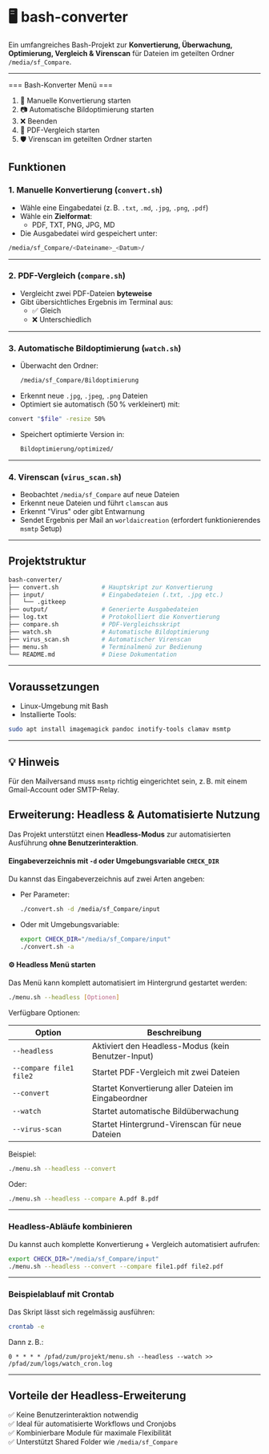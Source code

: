 
# 🖥️ bash-converter

Ein umfangreiches Bash-Projekt zur **Konvertierung, Überwachung, Optimierung, Vergleich & Virenscan** für Dateien im geteilten Ordner `/media/sf_Compare`.

---
=== Bash-Konverter Menü ===
1) 🔄 Manuelle Konvertierung starten
2) 📷 Automatische Bildoptimierung starten
3) ❌ Beenden
4) 📄 PDF-Vergleich starten
5) 🛡️ Virenscan im geteilten Ordner starten

##  Funktionen

###  1. Manuelle Konvertierung (`convert.sh`)
- Wähle eine Eingabedatei (z. B. `.txt`, `.md`, `.jpg`, `.png`, `.pdf`)
- Wähle ein **Zielformat**:
  - PDF, TXT, PNG, JPG, MD
- Die Ausgabedatei wird gespeichert unter:

```bash
/media/sf_Compare/<Dateiname>_<Datum>/
```

---

###  2. PDF-Vergleich (`compare.sh`)
- Vergleicht zwei PDF-Dateien **byteweise**
- Gibt übersichtliches Ergebnis im Terminal aus:
  - ✅ Gleich
  - ❌ Unterschiedlich

---

###  3. Automatische Bildoptimierung (`watch.sh`)
- Überwacht den Ordner:
  ```bash
  /media/sf_Compare/Bildoptimierung
  ```
- Erkennt neue `.jpg`, `.jpeg`, `.png` Dateien
- Optimiert sie automatisch (50 % verkleinert) mit:

```bash
convert "$file" -resize 50%
```

- Speichert optimierte Version in:
  ```bash
  Bildoptimierung/optimized/
  ```

---

###  4. Virenscan (`virus_scan.sh`)
- Beobachtet `/media/sf_Compare` auf neue Dateien
- Erkennt neue Dateien und führt `clamscan` aus
- Erkennt "Virus" oder gibt Entwarnung
- Sendet Ergebnis per Mail an `worldaicreation` (erfordert funktionierendes `msmtp` Setup)

---


##  Projektstruktur

```bash
bash-converter/
├── convert.sh            # Hauptskript zur Konvertierung
├── input/                # Eingabedateien (.txt, .jpg etc.)
│   └── .gitkeep
├── output/               # Generierte Ausgabedateien
├── log.txt               # Protokolliert die Konvertierung
├── compare.sh            # PDF-Vergleichsskript
├── watch.sh              # Automatische Bildoptimierung
├── virus_scan.sh         # Automatischer Virenscan
├── menu.sh               # Terminalmenü zur Bedienung
└── README.md             # Diese Dokumentation
```

---

##  Voraussetzungen

- Linux-Umgebung mit Bash
- Installierte Tools:

```bash
sudo apt install imagemagick pandoc inotify-tools clamav msmtp
```

---

## 💡 Hinweis

Für den Mailversand muss `msmtp` richtig eingerichtet sein, z. B. mit einem Gmail-Account oder SMTP-Relay.

##  Erweiterung: Headless & Automatisierte Nutzung

Das Projekt unterstützt einen **Headless-Modus** zur automatisierten Ausführung **ohne Benutzerinteraktion**.


####  Eingabeverzeichnis mit `-d` oder Umgebungsvariable `CHECK_DIR`

Du kannst das Eingabeverzeichnis auf zwei Arten angeben:

- Per Parameter:
  ```bash
  ./convert.sh -d /media/sf_Compare/input
  ```

- Oder mit Umgebungsvariable:
  ```bash
  export CHECK_DIR="/media/sf_Compare/input"
  ./convert.sh -a
  ```

#### ⚙ Headless Menü starten

Das Menü kann komplett automatisiert im Hintergrund gestartet werden:

```bash
./menu.sh --headless [Optionen]
```

Verfügbare Optionen:

| Option                  | Beschreibung                                               |
|------------------------|------------------------------------------------------------|
| `--headless`           | Aktiviert den Headless-Modus (kein Benutzer-Input)         |
| `--compare file1 file2`| Startet PDF-Vergleich mit zwei Dateien                     |
| `--convert`            | Startet Konvertierung aller Dateien im Eingabeordner      |
| `--watch`              | Startet automatische Bildüberwachung                       |
| `--virus-scan`         | Startet Hintergrund-Virenscan für neue Dateien             |

Beispiel:
```bash
./menu.sh --headless --convert
```

Oder:
```bash
./menu.sh --headless --compare A.pdf B.pdf
```

---

###  Headless-Abläufe kombinieren

Du kannst auch komplette Konvertierung + Vergleich automatisiert aufrufen:

```bash
export CHECK_DIR="/media/sf_Compare/input"
./menu.sh --headless --convert --compare file1.pdf file2.pdf
```

---

###  Beispielablauf mit Crontab

Das Skript lässt sich regelmässig ausführen:

```bash
crontab -e
```

Dann z. B.:

```cron
0 * * * * /pfad/zum/projekt/menu.sh --headless --watch >> /pfad/zum/logs/watch_cron.log
```

---

##  Vorteile der Headless-Erweiterung

✅ Keine Benutzerinteraktion notwendig  
✅ Ideal für automatisierte Workflows und Cronjobs  
✅ Kombinierbare Module für maximale Flexibilität  
✅ Unterstützt Shared Folder wie `/media/sf_Compare`
